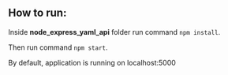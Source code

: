 ## How to run:

Inside **node_express_yaml_api** folder run command `npm install`. 

Then run command `npm start`. 

By default, application is running on localhost:5000